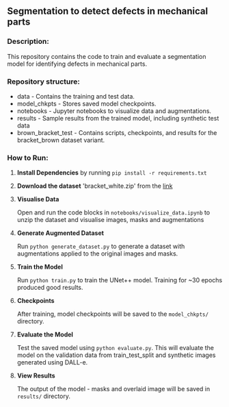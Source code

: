 ## Segmentation to detect defects in mechanical parts

### Description:
This repository contains the code to train and evaluate a segmentation model for identifying defects in mechanical parts.

### Repository structure:
- data - Contains the training and test data.
- model_chkpts - Stores saved model checkpoints.
- notebooks - Jupyter notebooks to visualize data and augmentations.
- results - Sample results from the trained model, including synthetic test data
- brown_bracket_test - Contains scripts, checkpoints, and results for the bracket_brown dataset variant.


### How to Run:
1. **Install Dependencies** by running `pip install -r requirements.txt`
2. **Download the dataset** 'bracket_white.zip' from the [link](https://vutbr-my.sharepoint.com/personal/xjezek16_vutbr_cz/_layouts/15/onedrive.aspx?id=%2Fpersonal%2Fxjezek16%5Fvutbr%5Fcz%2FDocuments%2FMPDD&ga=1)
3. **Visualise Data**
   
    Open and run the code blocks in `notebooks/visualize_data.ipynb` to unzip the dataset and visualise images, masks and   augmentations
4. **Generate Augmented Dataset**

     Run `python generate_dataset.py` to generate a dataset with augmentations applied to the original images and masks.
5. **Train the Model**

     Run `python train.py` to train the UNet++ model. Training for ~30 epochs produced good results.
6. **Checkpoints**

     After training, model checkpoints will be saved to the `model_chkpts/` directory.
8. **Evaluate the Model**

   Test the saved model using `python evaluate.py`. This will evaluate the model on the validation data from train_test_split and synthetic images generated using DALL-e.
10. **View Results**

       The output of the model - masks and overlaid image will be saved in `results/` directory.
